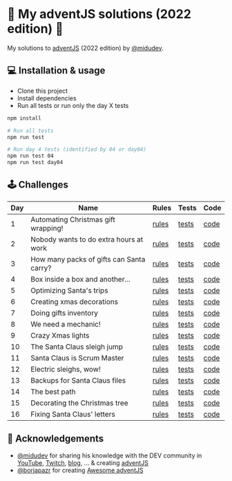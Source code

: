 # 🎅 My adventJS solutions (2022 edition) 🎄

My solutions to [adventJS](https://adventjs.dev/) (2022 edition) by [@midudev](https://twitter.com/midudev).

## 💻️ Installation & usage

- Clone this project
- Install dependencies
- Run all tests or run only the day X tests

```bash
npm install

# Run all tests
npm run test

# Run day 4 tests (identified by 04 or day04)
npm run test 04
npm run test day04
```

## 🕹️ Challenges

| Day | Name                                     | Rules                                            | Tests                              | Code                         |
| --- | ---------------------------------------- | ------------------------------------------------ | ---------------------------------- | ---------------------------- |
| 1   | Automating Christmas gift wrapping!      | [rules](https://adventjs.dev/challenges/2022/1)  | [tests](./src/day01/index.test.js) | [code](./src/day01/index.js) |
| 2   | Nobody wants to do extra hours at work   | [rules](https://adventjs.dev/challenges/2022/2)  | [tests](./src/day02/index.test.js) | [code](./src/day02/index.js) |
| 3   | How many packs of gifts can Santa carry? | [rules](https://adventjs.dev/challenges/2022/3)  | [tests](./src/day03/index.test.js) | [code](./src/day03/index.js) |
| 4   | Box inside a box and another...          | [rules](https://adventjs.dev/challenges/2022/4)  | [tests](./src/day04/index.test.js) | [code](./src/day04/index.js) |
| 5   | Optimizing Santa's trips                 | [rules](https://adventjs.dev/challenges/2022/5)  | [tests](./src/day05/index.test.js) | [code](./src/day05/index.js) |
| 6   | Creating xmas decorations                | [rules](https://adventjs.dev/challenges/2022/6)  | [tests](./src/day06/index.test.js) | [code](./src/day06/index.js) |
| 7   | Doing gifts inventory                    | [rules](https://adventjs.dev/challenges/2022/7)  | [tests](./src/day07/index.test.js) | [code](./src/day07/index.js) |
| 8   | We need a mechanic!                      | [rules](https://adventjs.dev/challenges/2022/8)  | [tests](./src/day08/index.test.js) | [code](./src/day08/index.js) |
| 9   | Crazy Xmas lights                        | [rules](https://adventjs.dev/challenges/2022/9)  | [tests](./src/day09/index.test.js) | [code](./src/day09/index.js) |
| 10  | The Santa Claus sleigh jump              | [rules](https://adventjs.dev/challenges/2022/10) | [tests](./src/day10/index.test.js) | [code](./src/day10/index.js) |
| 11  | Santa Claus is Scrum Master              | [rules](https://adventjs.dev/challenges/2022/11) | [tests](./src/day11/index.test.js) | [code](./src/day11/index.js) |
| 12  | Electric sleighs, wow!                   | [rules](https://adventjs.dev/challenges/2022/12) | [tests](./src/day12/index.test.js) | [code](./src/day12/index.js) |
| 13  | Backups for Santa Claus files            | [rules](https://adventjs.dev/challenges/2022/13) | [tests](./src/day13/index.test.js) | [code](./src/day13/index.js) |
| 14  | The best path                            | [rules](https://adventjs.dev/challenges/2022/14) | [tests](./src/day14/index.test.js) | [code](./src/day14/index.js) |
| 15  | Decorating the Christmas tree            | [rules](https://adventjs.dev/challenges/2022/15) | [tests](./src/day15/index.test.js) | [code](./src/day15/index.js) |
| 16  | Fixing Santa Claus' letters              | [rules](https://adventjs.dev/challenges/2022/16) | [tests](./src/day16/index.test.js) | [code](./src/day16/index.js) |

## 💖 Acknowledgements

- [@midudev](https://twitter.com/midudev) for sharing his knowledge with the DEV community in [YouTube](https://midu.tube/), [Twitch](https://midu.live/), [blog](https://midu.dev/), ... & creating [adventJS](https://adventjs.dev/)
- [@borjapazr](https://twitter.com/borjapazr) for creating [Awesome adventJS](https://github.com/borjapazr/awesome-adventjs)
